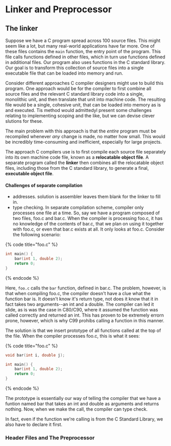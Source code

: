 # Linker and Preprocessor

## The linker

Suppose we have a C program spread across 100 source files. This might seem like a lot, but many real-world applications have far more. One of these files contains the `main` function, the entry point of the program. This file calls functions defined in other files, which in turn use functions defined in additional files. Our program also uses functions in the C standard library. Our goal is to transform this collection of source files into a single executable file that can be loaded into memory and run.

Consider different approaches C compiler designers might use to build this program. One approach would be for the compiler to first combine all source files and the relevant C standard library code into a single, monolithic unit, and then translate that unit into machine code. The resulting file would be a single, cohesive unit, that can be loaded into memory as is and executed. Tis method would admittedyl present some challenges relating to implementing scoping and the like, but we can devise clever slutions for these.

The main problem with this approach is that the _entire_ program must be recompiled whenever _any_ change is made, no matter how small. This would be incredibly time-consuming and inefficient, especially for large projects.

The approach C compilers use is to first compile each source file separately into its own machine code file, known as a **relocatable object file**. A separate program called the **linker** then combines all the relocatable object files, including those from the C standard library, to generate a final, **executable object file**.&#x20;

#### Challenges of separate compilation

* addresses. solution is assembler leaves them blank for the linker to fill in.&#x20;
* type checking.  In separate compilation scheme, compiler only processes one file at a time. So, say we have a program composed of two files, foo.c and bar.c. When the compiler is processing foo.c, it has no knowledge of the contents of bar.c, that we plan on using it together with foo.c, or even that bar.c exists at all. It only looks at foo.c. Consider the following scenario:

{% code title="foo.c" %}
```c
int main() {
    bar(int 1, double 2);
    return 0;
}
```
{% endcode %}

Here, `foo.c` calls the `bar` function, defined in bar.c. The problem, however, is that when compiling foo.c, the compiler doesn't have a clue what the function bar is. It doesn't know it's return type, not does it know that it in fact takes two arguments--an int and a double. The compiler can led it slide, as is was the case in C80/C90, where it assumed the function was called correctly and returned an int. This has proven to be extremely errorn prone, however, which is why C99 prohibs calling a function in this manner. &#x20;

The solution is that we insert prototype of all functions called at the top of the file. When the compiler processes foo.c, this is what it sees:

{% code title="foo.c" %}
```c
void bar(int i, double j);

int main() {
    bar(int 1, double 2);
    return 0;
}
```
{% endcode %}

The prototype is essentially our way of telling the compiler that we have a funtion named bar that takes an int and double as arguments and returns nothing. Now, when we make the call, the compiler can type check.&#x20;

In fact, even if the function we're calling is from the C Standard Library, we also have to declare it first.&#x20;

### Header Files and The Preprocessor
